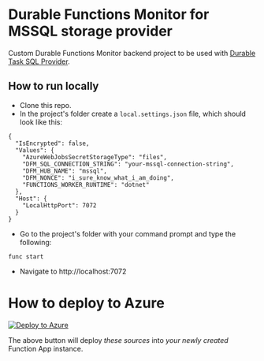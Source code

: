 # Durable Functions Monitor for MSSQL storage provider

Custom Durable Functions Monitor backend project to be used with [Durable Task SQL Provider](https://microsoft.github.io/durabletask-mssql/#/).

## How to run locally

* Clone this repo.
* In the project's folder create a `local.settings.json` file, which should look like this:

```
{
  "IsEncrypted": false,
  "Values": {
    "AzureWebJobsSecretStorageType": "files",
    "DFM_SQL_CONNECTION_STRING": "your-mssql-connection-string",
    "DFM_HUB_NAME": "mssql",
    "DFM_NONCE": "i_sure_know_what_i_am_doing",
    "FUNCTIONS_WORKER_RUNTIME": "dotnet"
  },
  "Host": {
    "LocalHttpPort": 7072
  }
}
```

* Go to the project's folder with your command prompt and type the following:

```
func start
```

* Navigate to http://localhost:7072


# How to deploy to Azure

[![Deploy to Azure](https://aka.ms/deploytoazurebutton)](https://portal.azure.com/#create/Microsoft.Template/uri/https%3A%2F%2Fraw.githubusercontent.com%2Fscale-tone%2FDurableFunctionsMonitor%2Fmaster%2Fcustom-backends%2Fmssql%2Farm-template.json)

The above button will deploy *these sources* into *your newly created* Function App instance.
